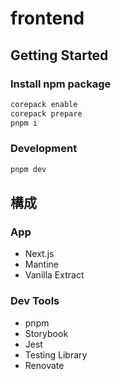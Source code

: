 # frontend

## Getting Started

### Install npm package

```sh
corepack enable
corepack prepare
pnpm i
```

### Development

```sh
pnpm dev
```

## 構成

### App

- Next.js
- Mantine
- Vanilla Extract

### Dev Tools

- pnpm
- Storybook
- Jest
- Testing Library
- Renovate
